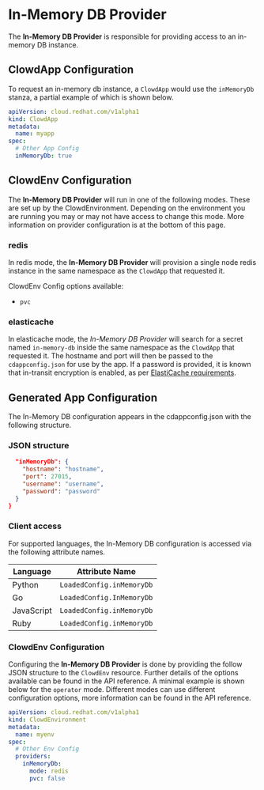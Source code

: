 # In-Memory DB Provider

The **In-Memory DB Provider** is responsible for providing access to an in-memory
DB instance.

## ClowdApp Configuration

To request an in-memory db instance, a `ClowdApp` would use the `inMemoryDb`
stanza, a partial example of which is shown below.

```yaml
apiVersion: cloud.redhat.com/v1alpha1
kind: ClowdApp
metadata:
  name: myapp
spec:
  # Other App Config
  inMemoryDb: true
```

## ClowdEnv Configuration

The **In-Memory DB Provider** will run in one of the following modes. These are set up by
the ClowdEnvironment. Depending on the environment you are running you may or
may not have access to change this mode. More information on provider
configuration is at the bottom of this page.

### redis

In redis mode, the **In-Memory DB Provider** will provision a single node redis instance
in the same namespace as the ``ClowdApp`` that requested it.

ClowdEnv Config options available:

- `pvc`

### elasticache

In elasticache mode, the *In-Memory DB Provider* will search for a secret named
`in-memory-db` inside the same namespace as the `ClowdApp` that requested it.
The hostname and port will then be passed to the `cdappconfig.json` for use by
the app. If a password is provided, it is known that in-transit encryption is enabled, as per [ElastiCache requirements](https://docs.aws.amazon.com/AmazonElastiCache/latest/dg/auth.html#auth-using).

## Generated App Configuration

The In-Memory DB configuration appears in the cdappconfig.json with the
following structure.

### JSON structure

```json
  "inMemoryDb": {
    "hostname": "hostname",
    "port": 27015,
    "username": "username",
    "password": "password"
  }
}
```

### Client access

For supported languages, the In-Memory DB configuration is accessed via the following
attribute names.

| Language   | Attribute Name             |
|------------|----------------------------|
| Python     | `LoadedConfig.inMemoryDb`  |
| Go         | `LoadedConfig.InMemoryDb`  |
| JavaScript | `LoadedConfig.inMemoryDb`  |
| Ruby       | `LoadedConfig.inMemoryDb`  |



### ClowdEnv Configuration

Configuring the **In-Memory DB Provider** is done by providing the follow JSON
structure to the ``ClowdEnv`` resource. Further details of the options
available can be found in the API reference. A minimal example is shown below
for the ``operator`` mode. Different modes can use different configuration
options, more information can be found in the API reference.

```yaml
apiVersion: cloud.redhat.com/v1alpha1
kind: ClowdEnvironment
metadata:
  name: myenv
spec:
  # Other Env Config
  providers:
    inMemoryDb:
      mode: redis
      pvc: false
```